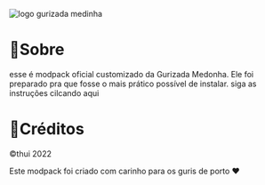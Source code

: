 
![logo gurizada medinha](https://github.com/tuthui/Gurizada-Medonha/assets/85002617/c4070f16-85ed-4bf6-91f3-b16c9918fffc)

# 🔎Sobre

esse é modpack oficial customizado da Gurizada Medonha. Ele foi preparado pra que fosse o mais prático possível de instalar. siga as instruções cilcando aqui


# 📌Créditos 
©thui 2022

Este modpack foi criado com carinho para os guris de porto ❤
